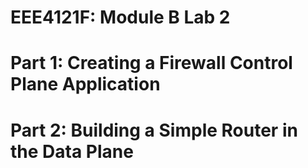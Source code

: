 # EEE4121F: Module B Lab 2
# Part 1: Creating a Firewall Control Plane Application


# Part 2: Building a Simple Router in the Data Plane
